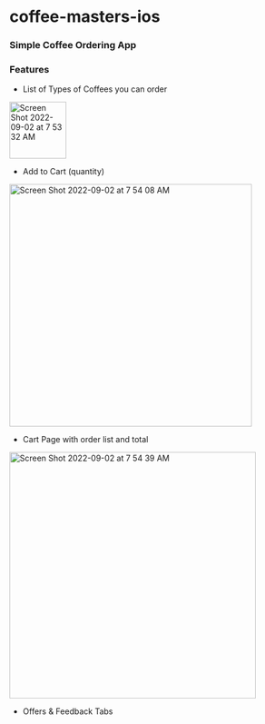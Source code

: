 # coffee-masters-ios

### Simple Coffee Ordering App
### Features


- List of Types of Coffees you can order
<img width="100" alt="Screen Shot 2022-09-02 at 7 53 32 AM" src="https://user-images.githubusercontent.com/13388651/188177358-36f8f0e1-d468-4719-b0d7-9d34d45a6a55.png">


- Add to Cart (quantity)
<img width="427" alt="Screen Shot 2022-09-02 at 7 54 08 AM" src="https://user-images.githubusercontent.com/13388651/188176812-abfc477a-9019-4e27-87cd-9562777c9023.png">

- Cart Page with order list and total
<img width="434" alt="Screen Shot 2022-09-02 at 7 54 39 AM" src="https://user-images.githubusercontent.com/13388651/188176828-99aca75f-46fe-4a47-9156-0d858b65b4a4.png">

- Offers & Feedback Tabs
